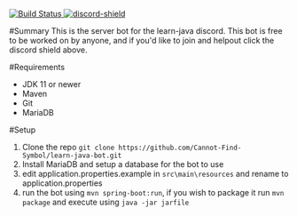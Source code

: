 [discord-invite]: https://discord.gg/HedMWfZ
[discord-shield]: https://discordapp.com/api/guilds/702854497000751166/widget.png?style=shield
[![Build Status](http://ci.learn-java.org:8080/buildStatus/icon?job=Cannot-Find-Symbol%2Flearn-java-bot%2Fmaster)](http://ci.learn-java.org:8080/job/Cannot-Find-Symbol/job/learn-java-bot/job/master/)[ ![discord-shield][] ][discord-invite]

#Summary
This is the server bot for the learn-java discord. This bot is free to be worked on by anyone, and if you'd like to join and helpout click the discord shield above.

#Requirements
* JDK 11 or newer
* Maven
* Git
* MariaDB


#Setup

1. Clone the repo ```git clone https://github.com/Cannot-Find-Symbol/learn-java-bot.git```
2. Install MariaDB and setup a database for the bot to use
3. edit application.properties.example in `src\main\resources` and rename to application.properties
4. run the bot using `mvn spring-boot:run`, if you wish to package it run `mvn package` and execute using `java -jar jarfile`

